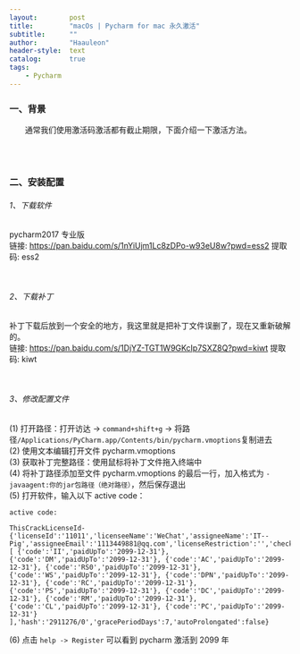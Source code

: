 ```yaml
---
layout:        post
title:         "macOs | Pycharm for mac 永久激活"
subtitle:      ""
author:        "Haauleon"
header-style:  text
catalog:       true
tags:
    - Pycharm
---
```


### 一、背景
&emsp;&emsp;通常我们使用激活码激活都有截止期限，下面介绍一下激活方法。

<br><br>

### 二、安装配置
###### 1、下载软件
pycharm2017 专业版   
链接: https://pan.baidu.com/s/1nYiUjm1Lc8zDPo-w93eU8w?pwd=ess2 提取码: ess2 

<br>

###### 2、下载补丁
补丁下载后放到一个安全的地方，我这里就是把补丁文件误删了，现在又重新破解的。           
链接: https://pan.baidu.com/s/1DjYZ-TGT1W9GKcIp7SXZ8Q?pwd=kiwt 提取码: kiwt 

<br>

###### 3、修改配置文件
(1) 打开路径：打开访达 -> `command+shift+g` -> 将路径`/Applications/PyCharm.app/Contents/bin/pycharm.vmoptions`复制进去          
(2) 使用文本编辑打开文件 pycharm.vmoptions      
(3) 获取补丁完整路径：使用鼠标将补丁文件拖入终端中      
(4) 将补丁路径添加至文件 pycharm.vmoptions 的最后一行，加入格式为 `-javaagent:你的jar包路径（绝对路径）`，然后保存退出            
(5) 打开软件，输入以下 active code：
```
active code:

ThisCrackLicenseId-{'licenseId':'11011','licenseeName':'WeChat','assigneeName':'IT--Pig','assigneeEmail':'1113449881@qq.com','licenseRestriction':'','checkConcurrentUse':false,'products':[ {'code':'II','paidUpTo':'2099-12-31'}, {'code':'DM','paidUpTo':'2099-12-31'}, {'code':'AC','paidUpTo':'2099-12-31'}, {'code':'RS0','paidUpTo':'2099-12-31'}, {'code':'WS','paidUpTo':'2099-12-31'}, {'code':'DPN','paidUpTo':'2099-12-31'}, {'code':'RC','paidUpTo':'2099-12-31'}, {'code':'PS','paidUpTo':'2099-12-31'}, {'code':'DC','paidUpTo':'2099-12-31'}, {'code':'RM','paidUpTo':'2099-12-31'}, {'code':'CL','paidUpTo':'2099-12-31'}, {'code':'PC','paidUpTo':'2099-12-31'} ],'hash':'2911276/0','gracePeriodDays':7,'autoProlongated':false}
```

(6) 点击 `help -> Register` 可以看到 pycharm 激活到 2099 年